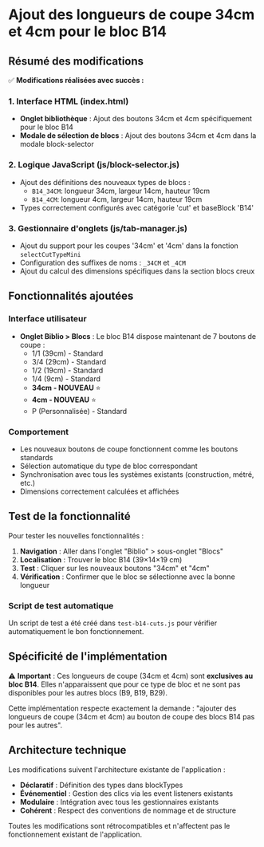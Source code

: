 # Ajout des longueurs de coupe 34cm et 4cm pour le bloc B14

## Résumé des modifications

✅ **Modifications réalisées avec succès :**

### 1. Interface HTML (index.html)
- **Onglet bibliothèque** : Ajout des boutons 34cm et 4cm spécifiquement pour le bloc B14
- **Modale de sélection de blocs** : Ajout des boutons 34cm et 4cm dans la modale block-selector

### 2. Logique JavaScript (js/block-selector.js)
- Ajout des définitions des nouveaux types de blocs :
  - `B14_34CM`: longueur 34cm, largeur 14cm, hauteur 19cm
  - `B14_4CM`: longueur 4cm, largeur 14cm, hauteur 19cm
- Types correctement configurés avec catégorie 'cut' et baseBlock 'B14'

### 3. Gestionnaire d'onglets (js/tab-manager.js)
- Ajout du support pour les coupes '34cm' et '4cm' dans la fonction `selectCutTypeMini`
- Configuration des suffixes de noms : `_34CM` et `_4CM`
- Ajout du calcul des dimensions spécifiques dans la section blocs creux

## Fonctionnalités ajoutées

### Interface utilisateur
- **Onglet Biblio > Blocs** : Le bloc B14 dispose maintenant de 7 boutons de coupe :
  - 1/1 (39cm) - Standard
  - 3/4 (29cm) - Standard  
  - 1/2 (19cm) - Standard
  - 1/4 (9cm) - Standard
  - **34cm - NOUVEAU** ⭐
  - **4cm - NOUVEAU** ⭐
  - P (Personnalisée) - Standard

### Comportement
- Les nouveaux boutons de coupe fonctionnent comme les boutons standards
- Sélection automatique du type de bloc correspondant
- Synchronisation avec tous les systèmes existants (construction, métré, etc.)
- Dimensions correctement calculées et affichées

## Test de la fonctionnalité

Pour tester les nouvelles fonctionnalités :

1. **Navigation** : Aller dans l'onglet "Biblio" > sous-onglet "Blocs"
2. **Localisation** : Trouver le bloc B14 (39×14×19 cm)
3. **Test** : Cliquer sur les nouveaux boutons "34cm" et "4cm"
4. **Vérification** : Confirmer que le bloc se sélectionne avec la bonne longueur

### Script de test automatique
Un script de test a été créé dans `test-b14-cuts.js` pour vérifier automatiquement le bon fonctionnement.

## Spécificité de l'implémentation

⚠️ **Important** : Ces longueurs de coupe (34cm et 4cm) sont **exclusives au bloc B14**. Elles n'apparaissent que pour ce type de bloc et ne sont pas disponibles pour les autres blocs (B9, B19, B29).

Cette implémentation respecte exactement la demande : "ajouter des longueurs de coupe (34cm et 4cm) au bouton de coupe des blocs B14 pas pour les autres".

## Architecture technique

Les modifications suivent l'architecture existante de l'application :
- **Déclaratif** : Définition des types dans blockTypes
- **Événementiel** : Gestion des clics via les event listeners existants  
- **Modulaire** : Intégration avec tous les gestionnaires existants
- **Cohérent** : Respect des conventions de nommage et de structure

Toutes les modifications sont rétrocompatibles et n'affectent pas le fonctionnement existant de l'application.
